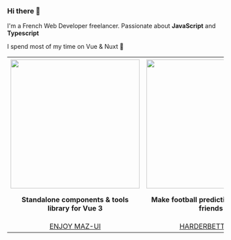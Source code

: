 ### Hi there 👋

I'm a French Web Developer freelancer. Passionate about **JavaScript** and **Typescript**

I spend most of my time on Vue & Nuxt 💚

 <!--  **I'm currently available for a new freelance mission. If you have needs for your project, [contact me](https://www.loicmazuel.com/contact) 🔥**  -->

<table>
   <tr>
      <th align="center">
         <img width="441" height="1">
         <a href="https://louismazel.github.io/maz-ui-3/">
            <img src="https://louismazel.github.io/maz-ui-3/img/maz-ui-screenshot.png" width="300px"/>
          </a>
         <p>Standalone components & tools library for Vue 3</p>
      </th>
      <th align="center">
         <img width="441" height="1">
         <a href="http://harderbetter.io/">
            <img src="https://www.harderbetter.io/images/harderbetter-screenshot.png" width="300px"/>
          </a>
         <p>Make football predictions with your friends</p>
      </th>
   </tr>

   <tr style="text-transform: uppercase;">
      <td align="center">
        <a href="https://louismazel.github.io/maz-ui-3/">Enjoy Maz-UI</a>
      </td>
      <td align="center">
        <a href="http://harderbetter.io/">Harderbetter.io</a>
      </td>
   </tr>
</table>
